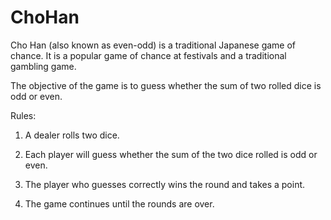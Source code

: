 # ChoHan
 

Cho Han (also known as even-odd) is a traditional Japanese game of chance. It is a popular game of chance at festivals and a traditional gambling game.

The objective of the game is to guess whether the sum of two rolled dice is odd or even.

Rules:

1. A dealer rolls two dice.

2. Each player will guess whether the sum of the two dice rolled is odd or even.

3. The player who guesses correctly wins the round and takes a point.

4. The game continues until the rounds are over.
